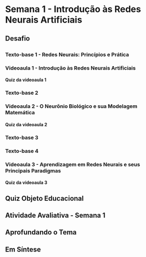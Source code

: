 # Semana 1 - Introdução às Redes Neurais Artificiais

## Desafio

##
### Texto-base 1 - Redes Neurais: Princípios e Prática
### Videoaula 1 - Introdução às Redes Neurais Artificiais
#### Quiz da videoaula 1
### Texto-base 2
### Videoaula 2 - O Neurônio Biológico e sua Modelagem Matemática
#### Quiz da videoaula 2
### Texto-base 3
### Texto-base 4
### Videoaula 3 - Aprendizagem em Redes Neurais e seus Principais Paradigmas
#### Quiz da videoaula 3


## Quiz Objeto Educacional

## Atividade Avaliativa - Semana 1

## Aprofundando o Tema
### 
###
###
###


## Em Síntese